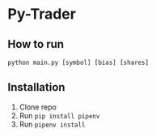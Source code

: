 # Py-Trader

## How to run

`python main.py [symbol] [bias] [shares]`

## Installation

1. Clone repo
2. Run `pip install pipenv`
3. Run `pipenv install`
